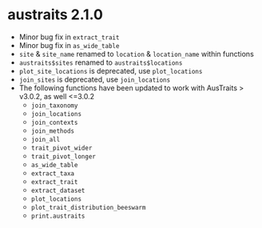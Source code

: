 # austraits 2.1.0

-   Minor bug fix in `extract_trait`
-   Minor bug fix in `as_wide_table`
-   `site` & `site_name` renamed to `location` & `location_name` within functions
-   `austraits$sites` renamed to `austraits$locations`
-   `plot_site_locations` is deprecated, use `plot_locations`
-   `join_sites` is deprecated, use `join_locations`
-   The following functions have been updated to work with AusTraits \> v3.0.2, as well \<=3.0.2
    - `join_taxonomy`
    - `join_locations`
    - `join_contexts`
    - `join_methods`
    - `join_all`
    - `trait_pivot_wider`
    - `trait_pivot_longer`
    - `as_wide_table`
    - `extract_taxa`
    - `extract_trait`
    - `extract_dataset`
    - `plot_locations`
    - `plot_trait_distribution_beeswarm`
    - `print.austraits`
    

